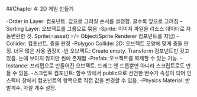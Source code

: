 ##Chapter 4: 2D 게임 만들기

-Order in Layer: 컴포넌트. 값으로 그려질 순서를 설정함. 클수록 앞으로 그려짐
-Sorting Layer: 오브젝트를 그룹으로 묶음
-Sprite: 이미지 파일을 리소스 데이터로 자동변환한 것. Sprite(=asset) =/= Object(Sprite Renderer 컴포넌트를 지님)
-Collider: 컴포넌트. 충돌 판정
-Polygon Collider 2D: 오브젝트 모양에 맞게 충돌 판정. 너무 많은 사용 권장X
-빈 오브젝트: Create empty. Transform 컴포넌트만 갖고 있음. 눈에 보이지 않지만 씬에 존재함
-Prefab: 오브젝트를 복제할 수 있는 기능.
-Instance: 프리팹으로 만들어진 오브젝트. 드래그 앤 드롭뿐만 아니라 스크립트로도 만들 수 있음.
-스크립트 컴포넌트: 함수 밖에서 public으로 선언한 변수가 속성이 되어 인스펙터 창에서 컴포넌트의 항목으로 직접 값을 변경할 수 있음.
-Physics Material: 반발계수, 마찰 계수 설정. 
